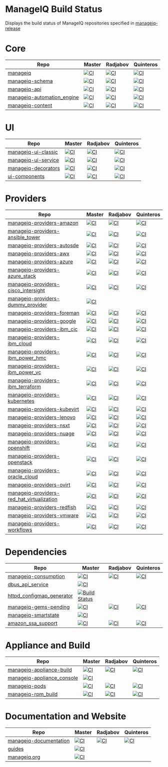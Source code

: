 # ManageIQ Build Status

Displays the build status of ManageIQ repositories specified in [manageiq-release](https://github.com/ManageIQ/manageiq-release/blob/master/config/repos.yml)

<!-- Repo links generated after here -->
# Core

 Repo                                                                                 | Master                                                                                                                                                                                                                    | Radjabov                                                                                                                                                                                                                      | Quinteros
--------------------------------------------------------------------------------------|---------------------------------------------------------------------------------------------------------------------------------------------------------------------------------------------------------------------------|-------------------------------------------------------------------------------------------------------------------------------------------------------------------------------------------------------------------------------|---------------------------------------------------------------------------------------------------------------------------------------------------------------------------------------------------------------------------------
 [manageiq](https://github.com/ManageIQ/manageiq)                                     | [![CI](https://github.com/ManageIQ/manageiq/actions/workflows/ci.yaml/badge.svg?branch=master)](https://github.com/ManageIQ/manageiq/actions/workflows/ci.yaml?query=branch%3Amaster)                                     | [![CI](https://github.com/ManageIQ/manageiq/actions/workflows/ci.yaml/badge.svg?branch=radjabov)](https://github.com/ManageIQ/manageiq/actions/workflows/ci.yaml?query=branch%3Aradjabov)                                     | [![CI](https://github.com/ManageIQ/manageiq/actions/workflows/ci.yaml/badge.svg?branch=quinteros)](https://github.com/ManageIQ/manageiq/actions/workflows/ci.yaml?query=branch%3Aquinteros)
 [manageiq-schema](https://github.com/ManageIQ/manageiq-schema)                       | [![CI](https://github.com/ManageIQ/manageiq-schema/actions/workflows/ci.yaml/badge.svg?branch=master)](https://github.com/ManageIQ/manageiq-schema/actions/workflows/ci.yaml?query=branch%3Amaster)                       | [![CI](https://github.com/ManageIQ/manageiq-schema/actions/workflows/ci.yaml/badge.svg?branch=radjabov)](https://github.com/ManageIQ/manageiq-schema/actions/workflows/ci.yaml?query=branch%3Aradjabov)                       | [![CI](https://github.com/ManageIQ/manageiq-schema/actions/workflows/ci.yaml/badge.svg?branch=quinteros)](https://github.com/ManageIQ/manageiq-schema/actions/workflows/ci.yaml?query=branch%3Aquinteros)
 [manageiq-api](https://github.com/ManageIQ/manageiq-api)                             | [![CI](https://github.com/ManageIQ/manageiq-api/actions/workflows/ci.yaml/badge.svg?branch=master)](https://github.com/ManageIQ/manageiq-api/actions/workflows/ci.yaml?query=branch%3Amaster)                             | [![CI](https://github.com/ManageIQ/manageiq-api/actions/workflows/ci.yaml/badge.svg?branch=radjabov)](https://github.com/ManageIQ/manageiq-api/actions/workflows/ci.yaml?query=branch%3Aradjabov)                             | [![CI](https://github.com/ManageIQ/manageiq-api/actions/workflows/ci.yaml/badge.svg?branch=quinteros)](https://github.com/ManageIQ/manageiq-api/actions/workflows/ci.yaml?query=branch%3Aquinteros)
 [manageiq-automation_engine](https://github.com/ManageIQ/manageiq-automation_engine) | [![CI](https://github.com/ManageIQ/manageiq-automation_engine/actions/workflows/ci.yaml/badge.svg?branch=master)](https://github.com/ManageIQ/manageiq-automation_engine/actions/workflows/ci.yaml?query=branch%3Amaster) | [![CI](https://github.com/ManageIQ/manageiq-automation_engine/actions/workflows/ci.yaml/badge.svg?branch=radjabov)](https://github.com/ManageIQ/manageiq-automation_engine/actions/workflows/ci.yaml?query=branch%3Aradjabov) | [![CI](https://github.com/ManageIQ/manageiq-automation_engine/actions/workflows/ci.yaml/badge.svg?branch=quinteros)](https://github.com/ManageIQ/manageiq-automation_engine/actions/workflows/ci.yaml?query=branch%3Aquinteros)
 [manageiq-content](https://github.com/ManageIQ/manageiq-content)                     | [![CI](https://github.com/ManageIQ/manageiq-content/actions/workflows/ci.yaml/badge.svg?branch=master)](https://github.com/ManageIQ/manageiq-content/actions/workflows/ci.yaml?query=branch%3Amaster)                     | [![CI](https://github.com/ManageIQ/manageiq-content/actions/workflows/ci.yaml/badge.svg?branch=radjabov)](https://github.com/ManageIQ/manageiq-content/actions/workflows/ci.yaml?query=branch%3Aradjabov)                     | [![CI](https://github.com/ManageIQ/manageiq-content/actions/workflows/ci.yaml/badge.svg?branch=quinteros)](https://github.com/ManageIQ/manageiq-content/actions/workflows/ci.yaml?query=branch%3Aquinteros)

# UI

 Repo                                                                   | Master                                                                                                                                                                                                      | Radjabov                                                                                                                                                                                                        | Quinteros
------------------------------------------------------------------------|-------------------------------------------------------------------------------------------------------------------------------------------------------------------------------------------------------------|-----------------------------------------------------------------------------------------------------------------------------------------------------------------------------------------------------------------|-------------------------------------------------------------------------------------------------------------------------------------------------------------------------------------------------------------------
 [manageiq-ui-classic](https://github.com/ManageIQ/manageiq-ui-classic) | [![CI](https://github.com/ManageIQ/manageiq-ui-classic/actions/workflows/ci.yaml/badge.svg?branch=master)](https://github.com/ManageIQ/manageiq-ui-classic/actions/workflows/ci.yaml?query=branch%3Amaster) | [![CI](https://github.com/ManageIQ/manageiq-ui-classic/actions/workflows/ci.yaml/badge.svg?branch=radjabov)](https://github.com/ManageIQ/manageiq-ui-classic/actions/workflows/ci.yaml?query=branch%3Aradjabov) | [![CI](https://github.com/ManageIQ/manageiq-ui-classic/actions/workflows/ci.yaml/badge.svg?branch=quinteros)](https://github.com/ManageIQ/manageiq-ui-classic/actions/workflows/ci.yaml?query=branch%3Aquinteros)
 [manageiq-ui-service](https://github.com/ManageIQ/manageiq-ui-service) | [![CI](https://github.com/ManageIQ/manageiq-ui-service/actions/workflows/ci.yaml/badge.svg?branch=master)](https://github.com/ManageIQ/manageiq-ui-service/actions/workflows/ci.yaml?query=branch%3Amaster) | [![CI](https://github.com/ManageIQ/manageiq-ui-service/actions/workflows/ci.yaml/badge.svg?branch=radjabov)](https://github.com/ManageIQ/manageiq-ui-service/actions/workflows/ci.yaml?query=branch%3Aradjabov) | [![CI](https://github.com/ManageIQ/manageiq-ui-service/actions/workflows/ci.yaml/badge.svg?branch=quinteros)](https://github.com/ManageIQ/manageiq-ui-service/actions/workflows/ci.yaml?query=branch%3Aquinteros)
 [manageiq-decorators](https://github.com/ManageIQ/manageiq-decorators) | [![CI](https://github.com/ManageIQ/manageiq-decorators/actions/workflows/ci.yaml/badge.svg?branch=master)](https://github.com/ManageIQ/manageiq-decorators/actions/workflows/ci.yaml?query=branch%3Amaster) | [![CI](https://github.com/ManageIQ/manageiq-decorators/actions/workflows/ci.yaml/badge.svg?branch=radjabov)](https://github.com/ManageIQ/manageiq-decorators/actions/workflows/ci.yaml?query=branch%3Aradjabov) | [![CI](https://github.com/ManageIQ/manageiq-decorators/actions/workflows/ci.yaml/badge.svg?branch=quinteros)](https://github.com/ManageIQ/manageiq-decorators/actions/workflows/ci.yaml?query=branch%3Aquinteros)
 [ui-components](https://github.com/ManageIQ/ui-components)             | [![CI](https://github.com/ManageIQ/ui-components/actions/workflows/ci.yaml/badge.svg?branch=master)](https://github.com/ManageIQ/ui-components/actions/workflows/ci.yaml?query=branch%3Amaster)             | [![CI](https://github.com/ManageIQ/ui-components/actions/workflows/ci.yaml/badge.svg?branch=radjabov)](https://github.com/ManageIQ/ui-components/actions/workflows/ci.yaml?query=branch%3Aradjabov)             | [![CI](https://github.com/ManageIQ/ui-components/actions/workflows/ci.yaml/badge.svg?branch=quinteros)](https://github.com/ManageIQ/ui-components/actions/workflows/ci.yaml?query=branch%3Aquinteros)

# Providers

 Repo                                                                                                               | Master                                                                                                                                                                                                                                                  | Radjabov                                                                                                                                                                                                                                                    | Quinteros
--------------------------------------------------------------------------------------------------------------------|---------------------------------------------------------------------------------------------------------------------------------------------------------------------------------------------------------------------------------------------------------|-------------------------------------------------------------------------------------------------------------------------------------------------------------------------------------------------------------------------------------------------------------|---------------------------------------------------------------------------------------------------------------------------------------------------------------------------------------------------------------------------------------------------------------
 [manageiq-providers-amazon](https://github.com/ManageIQ/manageiq-providers-amazon)                                 | [![CI](https://github.com/ManageIQ/manageiq-providers-amazon/actions/workflows/ci.yaml/badge.svg?branch=master)](https://github.com/ManageIQ/manageiq-providers-amazon/actions/workflows/ci.yaml?query=branch%3Amaster)                                 | [![CI](https://github.com/ManageIQ/manageiq-providers-amazon/actions/workflows/ci.yaml/badge.svg?branch=radjabov)](https://github.com/ManageIQ/manageiq-providers-amazon/actions/workflows/ci.yaml?query=branch%3Aradjabov)                                 | [![CI](https://github.com/ManageIQ/manageiq-providers-amazon/actions/workflows/ci.yaml/badge.svg?branch=quinteros)](https://github.com/ManageIQ/manageiq-providers-amazon/actions/workflows/ci.yaml?query=branch%3Aquinteros)
 [manageiq-providers-ansible_tower](https://github.com/ManageIQ/manageiq-providers-ansible_tower)                   | [![CI](https://github.com/ManageIQ/manageiq-providers-ansible_tower/actions/workflows/ci.yaml/badge.svg?branch=master)](https://github.com/ManageIQ/manageiq-providers-ansible_tower/actions/workflows/ci.yaml?query=branch%3Amaster)                   | [![CI](https://github.com/ManageIQ/manageiq-providers-ansible_tower/actions/workflows/ci.yaml/badge.svg?branch=radjabov)](https://github.com/ManageIQ/manageiq-providers-ansible_tower/actions/workflows/ci.yaml?query=branch%3Aradjabov)                   | [![CI](https://github.com/ManageIQ/manageiq-providers-ansible_tower/actions/workflows/ci.yaml/badge.svg?branch=quinteros)](https://github.com/ManageIQ/manageiq-providers-ansible_tower/actions/workflows/ci.yaml?query=branch%3Aquinteros)
 [manageiq-providers-autosde](https://github.com/ManageIQ/manageiq-providers-autosde)                               | [![CI](https://github.com/ManageIQ/manageiq-providers-autosde/actions/workflows/ci.yaml/badge.svg?branch=master)](https://github.com/ManageIQ/manageiq-providers-autosde/actions/workflows/ci.yaml?query=branch%3Amaster)                               | [![CI](https://github.com/ManageIQ/manageiq-providers-autosde/actions/workflows/ci.yaml/badge.svg?branch=radjabov)](https://github.com/ManageIQ/manageiq-providers-autosde/actions/workflows/ci.yaml?query=branch%3Aradjabov)                               | [![CI](https://github.com/ManageIQ/manageiq-providers-autosde/actions/workflows/ci.yaml/badge.svg?branch=quinteros)](https://github.com/ManageIQ/manageiq-providers-autosde/actions/workflows/ci.yaml?query=branch%3Aquinteros)
 [manageiq-providers-awx](https://github.com/ManageIQ/manageiq-providers-awx)                                       | [![CI](https://github.com/ManageIQ/manageiq-providers-awx/actions/workflows/ci.yaml/badge.svg?branch=master)](https://github.com/ManageIQ/manageiq-providers-awx/actions/workflows/ci.yaml?query=branch%3Amaster)                                       | [![CI](https://github.com/ManageIQ/manageiq-providers-awx/actions/workflows/ci.yaml/badge.svg?branch=radjabov)](https://github.com/ManageIQ/manageiq-providers-awx/actions/workflows/ci.yaml?query=branch%3Aradjabov)                                       | [![CI](https://github.com/ManageIQ/manageiq-providers-awx/actions/workflows/ci.yaml/badge.svg?branch=quinteros)](https://github.com/ManageIQ/manageiq-providers-awx/actions/workflows/ci.yaml?query=branch%3Aquinteros)
 [manageiq-providers-azure](https://github.com/ManageIQ/manageiq-providers-azure)                                   | [![CI](https://github.com/ManageIQ/manageiq-providers-azure/actions/workflows/ci.yaml/badge.svg?branch=master)](https://github.com/ManageIQ/manageiq-providers-azure/actions/workflows/ci.yaml?query=branch%3Amaster)                                   | [![CI](https://github.com/ManageIQ/manageiq-providers-azure/actions/workflows/ci.yaml/badge.svg?branch=radjabov)](https://github.com/ManageIQ/manageiq-providers-azure/actions/workflows/ci.yaml?query=branch%3Aradjabov)                                   | [![CI](https://github.com/ManageIQ/manageiq-providers-azure/actions/workflows/ci.yaml/badge.svg?branch=quinteros)](https://github.com/ManageIQ/manageiq-providers-azure/actions/workflows/ci.yaml?query=branch%3Aquinteros)
 [manageiq-providers-azure_stack](https://github.com/ManageIQ/manageiq-providers-azure_stack)                       | [![CI](https://github.com/ManageIQ/manageiq-providers-azure_stack/actions/workflows/ci.yaml/badge.svg?branch=master)](https://github.com/ManageIQ/manageiq-providers-azure_stack/actions/workflows/ci.yaml?query=branch%3Amaster)                       | [![CI](https://github.com/ManageIQ/manageiq-providers-azure_stack/actions/workflows/ci.yaml/badge.svg?branch=radjabov)](https://github.com/ManageIQ/manageiq-providers-azure_stack/actions/workflows/ci.yaml?query=branch%3Aradjabov)                       | [![CI](https://github.com/ManageIQ/manageiq-providers-azure_stack/actions/workflows/ci.yaml/badge.svg?branch=quinteros)](https://github.com/ManageIQ/manageiq-providers-azure_stack/actions/workflows/ci.yaml?query=branch%3Aquinteros)
 [manageiq-providers-cisco_intersight](https://github.com/ManageIQ/manageiq-providers-cisco_intersight)             | [![CI](https://github.com/ManageIQ/manageiq-providers-cisco_intersight/actions/workflows/ci.yaml/badge.svg?branch=master)](https://github.com/ManageIQ/manageiq-providers-cisco_intersight/actions/workflows/ci.yaml?query=branch%3Amaster)             | [![CI](https://github.com/ManageIQ/manageiq-providers-cisco_intersight/actions/workflows/ci.yaml/badge.svg?branch=radjabov)](https://github.com/ManageIQ/manageiq-providers-cisco_intersight/actions/workflows/ci.yaml?query=branch%3Aradjabov)             | [![CI](https://github.com/ManageIQ/manageiq-providers-cisco_intersight/actions/workflows/ci.yaml/badge.svg?branch=quinteros)](https://github.com/ManageIQ/manageiq-providers-cisco_intersight/actions/workflows/ci.yaml?query=branch%3Aquinteros)
 [manageiq-providers-dummy_provider](https://github.com/ManageIQ/manageiq-providers-dummy_provider)                 | [![CI](https://github.com/ManageIQ/manageiq-providers-dummy_provider/actions/workflows/ci.yaml/badge.svg?branch=master)](https://github.com/ManageIQ/manageiq-providers-dummy_provider/actions/workflows/ci.yaml?query=branch%3Amaster)                 |                                                                                                                                                                                                                                                             |
 [manageiq-providers-foreman](https://github.com/ManageIQ/manageiq-providers-foreman)                               | [![CI](https://github.com/ManageIQ/manageiq-providers-foreman/actions/workflows/ci.yaml/badge.svg?branch=master)](https://github.com/ManageIQ/manageiq-providers-foreman/actions/workflows/ci.yaml?query=branch%3Amaster)                               | [![CI](https://github.com/ManageIQ/manageiq-providers-foreman/actions/workflows/ci.yaml/badge.svg?branch=radjabov)](https://github.com/ManageIQ/manageiq-providers-foreman/actions/workflows/ci.yaml?query=branch%3Aradjabov)                               | [![CI](https://github.com/ManageIQ/manageiq-providers-foreman/actions/workflows/ci.yaml/badge.svg?branch=quinteros)](https://github.com/ManageIQ/manageiq-providers-foreman/actions/workflows/ci.yaml?query=branch%3Aquinteros)
 [manageiq-providers-google](https://github.com/ManageIQ/manageiq-providers-google)                                 | [![CI](https://github.com/ManageIQ/manageiq-providers-google/actions/workflows/ci.yaml/badge.svg?branch=master)](https://github.com/ManageIQ/manageiq-providers-google/actions/workflows/ci.yaml?query=branch%3Amaster)                                 | [![CI](https://github.com/ManageIQ/manageiq-providers-google/actions/workflows/ci.yaml/badge.svg?branch=radjabov)](https://github.com/ManageIQ/manageiq-providers-google/actions/workflows/ci.yaml?query=branch%3Aradjabov)                                 | [![CI](https://github.com/ManageIQ/manageiq-providers-google/actions/workflows/ci.yaml/badge.svg?branch=quinteros)](https://github.com/ManageIQ/manageiq-providers-google/actions/workflows/ci.yaml?query=branch%3Aquinteros)
 [manageiq-providers-ibm_cic](https://github.com/ManageIQ/manageiq-providers-ibm_cic)                               | [![CI](https://github.com/ManageIQ/manageiq-providers-ibm_cic/actions/workflows/ci.yaml/badge.svg?branch=master)](https://github.com/ManageIQ/manageiq-providers-ibm_cic/actions/workflows/ci.yaml?query=branch%3Amaster)                               | [![CI](https://github.com/ManageIQ/manageiq-providers-ibm_cic/actions/workflows/ci.yaml/badge.svg?branch=radjabov)](https://github.com/ManageIQ/manageiq-providers-ibm_cic/actions/workflows/ci.yaml?query=branch%3Aradjabov)                               | [![CI](https://github.com/ManageIQ/manageiq-providers-ibm_cic/actions/workflows/ci.yaml/badge.svg?branch=quinteros)](https://github.com/ManageIQ/manageiq-providers-ibm_cic/actions/workflows/ci.yaml?query=branch%3Aquinteros)
 [manageiq-providers-ibm_cloud](https://github.com/ManageIQ/manageiq-providers-ibm_cloud)                           | [![CI](https://github.com/ManageIQ/manageiq-providers-ibm_cloud/actions/workflows/ci.yaml/badge.svg?branch=master)](https://github.com/ManageIQ/manageiq-providers-ibm_cloud/actions/workflows/ci.yaml?query=branch%3Amaster)                           | [![CI](https://github.com/ManageIQ/manageiq-providers-ibm_cloud/actions/workflows/ci.yaml/badge.svg?branch=radjabov)](https://github.com/ManageIQ/manageiq-providers-ibm_cloud/actions/workflows/ci.yaml?query=branch%3Aradjabov)                           | [![CI](https://github.com/ManageIQ/manageiq-providers-ibm_cloud/actions/workflows/ci.yaml/badge.svg?branch=quinteros)](https://github.com/ManageIQ/manageiq-providers-ibm_cloud/actions/workflows/ci.yaml?query=branch%3Aquinteros)
 [manageiq-providers-ibm_power_hmc](https://github.com/ManageIQ/manageiq-providers-ibm_power_hmc)                   | [![CI](https://github.com/ManageIQ/manageiq-providers-ibm_power_hmc/actions/workflows/ci.yaml/badge.svg?branch=master)](https://github.com/ManageIQ/manageiq-providers-ibm_power_hmc/actions/workflows/ci.yaml?query=branch%3Amaster)                   | [![CI](https://github.com/ManageIQ/manageiq-providers-ibm_power_hmc/actions/workflows/ci.yaml/badge.svg?branch=radjabov)](https://github.com/ManageIQ/manageiq-providers-ibm_power_hmc/actions/workflows/ci.yaml?query=branch%3Aradjabov)                   | [![CI](https://github.com/ManageIQ/manageiq-providers-ibm_power_hmc/actions/workflows/ci.yaml/badge.svg?branch=quinteros)](https://github.com/ManageIQ/manageiq-providers-ibm_power_hmc/actions/workflows/ci.yaml?query=branch%3Aquinteros)
 [manageiq-providers-ibm_power_vc](https://github.com/ManageIQ/manageiq-providers-ibm_power_vc)                     | [![CI](https://github.com/ManageIQ/manageiq-providers-ibm_power_vc/actions/workflows/ci.yaml/badge.svg?branch=master)](https://github.com/ManageIQ/manageiq-providers-ibm_power_vc/actions/workflows/ci.yaml?query=branch%3Amaster)                     | [![CI](https://github.com/ManageIQ/manageiq-providers-ibm_power_vc/actions/workflows/ci.yaml/badge.svg?branch=radjabov)](https://github.com/ManageIQ/manageiq-providers-ibm_power_vc/actions/workflows/ci.yaml?query=branch%3Aradjabov)                     | [![CI](https://github.com/ManageIQ/manageiq-providers-ibm_power_vc/actions/workflows/ci.yaml/badge.svg?branch=quinteros)](https://github.com/ManageIQ/manageiq-providers-ibm_power_vc/actions/workflows/ci.yaml?query=branch%3Aquinteros)
 [manageiq-providers-ibm_terraform](https://github.com/ManageIQ/manageiq-providers-ibm_terraform)                   | [![CI](https://github.com/ManageIQ/manageiq-providers-ibm_terraform/actions/workflows/ci.yaml/badge.svg?branch=master)](https://github.com/ManageIQ/manageiq-providers-ibm_terraform/actions/workflows/ci.yaml?query=branch%3Amaster)                   | [![CI](https://github.com/ManageIQ/manageiq-providers-ibm_terraform/actions/workflows/ci.yaml/badge.svg?branch=radjabov)](https://github.com/ManageIQ/manageiq-providers-ibm_terraform/actions/workflows/ci.yaml?query=branch%3Aradjabov)                   | [![CI](https://github.com/ManageIQ/manageiq-providers-ibm_terraform/actions/workflows/ci.yaml/badge.svg?branch=quinteros)](https://github.com/ManageIQ/manageiq-providers-ibm_terraform/actions/workflows/ci.yaml?query=branch%3Aquinteros)
 [manageiq-providers-kubernetes](https://github.com/ManageIQ/manageiq-providers-kubernetes)                         | [![CI](https://github.com/ManageIQ/manageiq-providers-kubernetes/actions/workflows/ci.yaml/badge.svg?branch=master)](https://github.com/ManageIQ/manageiq-providers-kubernetes/actions/workflows/ci.yaml?query=branch%3Amaster)                         | [![CI](https://github.com/ManageIQ/manageiq-providers-kubernetes/actions/workflows/ci.yaml/badge.svg?branch=radjabov)](https://github.com/ManageIQ/manageiq-providers-kubernetes/actions/workflows/ci.yaml?query=branch%3Aradjabov)                         | [![CI](https://github.com/ManageIQ/manageiq-providers-kubernetes/actions/workflows/ci.yaml/badge.svg?branch=quinteros)](https://github.com/ManageIQ/manageiq-providers-kubernetes/actions/workflows/ci.yaml?query=branch%3Aquinteros)
 [manageiq-providers-kubevirt](https://github.com/ManageIQ/manageiq-providers-kubevirt)                             | [![CI](https://github.com/ManageIQ/manageiq-providers-kubevirt/actions/workflows/ci.yaml/badge.svg?branch=master)](https://github.com/ManageIQ/manageiq-providers-kubevirt/actions/workflows/ci.yaml?query=branch%3Amaster)                             | [![CI](https://github.com/ManageIQ/manageiq-providers-kubevirt/actions/workflows/ci.yaml/badge.svg?branch=radjabov)](https://github.com/ManageIQ/manageiq-providers-kubevirt/actions/workflows/ci.yaml?query=branch%3Aradjabov)                             | [![CI](https://github.com/ManageIQ/manageiq-providers-kubevirt/actions/workflows/ci.yaml/badge.svg?branch=quinteros)](https://github.com/ManageIQ/manageiq-providers-kubevirt/actions/workflows/ci.yaml?query=branch%3Aquinteros)
 [manageiq-providers-lenovo](https://github.com/ManageIQ/manageiq-providers-lenovo)                                 | [![CI](https://github.com/ManageIQ/manageiq-providers-lenovo/actions/workflows/ci.yaml/badge.svg?branch=master)](https://github.com/ManageIQ/manageiq-providers-lenovo/actions/workflows/ci.yaml?query=branch%3Amaster)                                 | [![CI](https://github.com/ManageIQ/manageiq-providers-lenovo/actions/workflows/ci.yaml/badge.svg?branch=radjabov)](https://github.com/ManageIQ/manageiq-providers-lenovo/actions/workflows/ci.yaml?query=branch%3Aradjabov)                                 | [![CI](https://github.com/ManageIQ/manageiq-providers-lenovo/actions/workflows/ci.yaml/badge.svg?branch=quinteros)](https://github.com/ManageIQ/manageiq-providers-lenovo/actions/workflows/ci.yaml?query=branch%3Aquinteros)
 [manageiq-providers-nsxt](https://github.com/ManageIQ/manageiq-providers-nsxt)                                     | [![CI](https://github.com/ManageIQ/manageiq-providers-nsxt/actions/workflows/ci.yaml/badge.svg?branch=master)](https://github.com/ManageIQ/manageiq-providers-nsxt/actions/workflows/ci.yaml?query=branch%3Amaster)                                     | [![CI](https://github.com/ManageIQ/manageiq-providers-nsxt/actions/workflows/ci.yaml/badge.svg?branch=radjabov)](https://github.com/ManageIQ/manageiq-providers-nsxt/actions/workflows/ci.yaml?query=branch%3Aradjabov)                                     | [![CI](https://github.com/ManageIQ/manageiq-providers-nsxt/actions/workflows/ci.yaml/badge.svg?branch=quinteros)](https://github.com/ManageIQ/manageiq-providers-nsxt/actions/workflows/ci.yaml?query=branch%3Aquinteros)
 [manageiq-providers-nuage](https://github.com/ManageIQ/manageiq-providers-nuage)                                   | [![CI](https://github.com/ManageIQ/manageiq-providers-nuage/actions/workflows/ci.yaml/badge.svg?branch=master)](https://github.com/ManageIQ/manageiq-providers-nuage/actions/workflows/ci.yaml?query=branch%3Amaster)                                   | [![CI](https://github.com/ManageIQ/manageiq-providers-nuage/actions/workflows/ci.yaml/badge.svg?branch=radjabov)](https://github.com/ManageIQ/manageiq-providers-nuage/actions/workflows/ci.yaml?query=branch%3Aradjabov)                                   | [![CI](https://github.com/ManageIQ/manageiq-providers-nuage/actions/workflows/ci.yaml/badge.svg?branch=quinteros)](https://github.com/ManageIQ/manageiq-providers-nuage/actions/workflows/ci.yaml?query=branch%3Aquinteros)
 [manageiq-providers-openshift](https://github.com/ManageIQ/manageiq-providers-openshift)                           | [![CI](https://github.com/ManageIQ/manageiq-providers-openshift/actions/workflows/ci.yaml/badge.svg?branch=master)](https://github.com/ManageIQ/manageiq-providers-openshift/actions/workflows/ci.yaml?query=branch%3Amaster)                           | [![CI](https://github.com/ManageIQ/manageiq-providers-openshift/actions/workflows/ci.yaml/badge.svg?branch=radjabov)](https://github.com/ManageIQ/manageiq-providers-openshift/actions/workflows/ci.yaml?query=branch%3Aradjabov)                           | [![CI](https://github.com/ManageIQ/manageiq-providers-openshift/actions/workflows/ci.yaml/badge.svg?branch=quinteros)](https://github.com/ManageIQ/manageiq-providers-openshift/actions/workflows/ci.yaml?query=branch%3Aquinteros)
 [manageiq-providers-openstack](https://github.com/ManageIQ/manageiq-providers-openstack)                           | [![CI](https://github.com/ManageIQ/manageiq-providers-openstack/actions/workflows/ci.yaml/badge.svg?branch=master)](https://github.com/ManageIQ/manageiq-providers-openstack/actions/workflows/ci.yaml?query=branch%3Amaster)                           | [![CI](https://github.com/ManageIQ/manageiq-providers-openstack/actions/workflows/ci.yaml/badge.svg?branch=radjabov)](https://github.com/ManageIQ/manageiq-providers-openstack/actions/workflows/ci.yaml?query=branch%3Aradjabov)                           | [![CI](https://github.com/ManageIQ/manageiq-providers-openstack/actions/workflows/ci.yaml/badge.svg?branch=quinteros)](https://github.com/ManageIQ/manageiq-providers-openstack/actions/workflows/ci.yaml?query=branch%3Aquinteros)
 [manageiq-providers-oracle_cloud](https://github.com/ManageIQ/manageiq-providers-oracle_cloud)                     | [![CI](https://github.com/ManageIQ/manageiq-providers-oracle_cloud/actions/workflows/ci.yaml/badge.svg?branch=master)](https://github.com/ManageIQ/manageiq-providers-oracle_cloud/actions/workflows/ci.yaml?query=branch%3Amaster)                     | [![CI](https://github.com/ManageIQ/manageiq-providers-oracle_cloud/actions/workflows/ci.yaml/badge.svg?branch=radjabov)](https://github.com/ManageIQ/manageiq-providers-oracle_cloud/actions/workflows/ci.yaml?query=branch%3Aradjabov)                     | [![CI](https://github.com/ManageIQ/manageiq-providers-oracle_cloud/actions/workflows/ci.yaml/badge.svg?branch=quinteros)](https://github.com/ManageIQ/manageiq-providers-oracle_cloud/actions/workflows/ci.yaml?query=branch%3Aquinteros)
 [manageiq-providers-ovirt](https://github.com/ManageIQ/manageiq-providers-ovirt)                                   | [![CI](https://github.com/ManageIQ/manageiq-providers-ovirt/actions/workflows/ci.yaml/badge.svg?branch=master)](https://github.com/ManageIQ/manageiq-providers-ovirt/actions/workflows/ci.yaml?query=branch%3Amaster)                                   | [![CI](https://github.com/ManageIQ/manageiq-providers-ovirt/actions/workflows/ci.yaml/badge.svg?branch=radjabov)](https://github.com/ManageIQ/manageiq-providers-ovirt/actions/workflows/ci.yaml?query=branch%3Aradjabov)                                   | [![CI](https://github.com/ManageIQ/manageiq-providers-ovirt/actions/workflows/ci.yaml/badge.svg?branch=quinteros)](https://github.com/ManageIQ/manageiq-providers-ovirt/actions/workflows/ci.yaml?query=branch%3Aquinteros)
 [manageiq-providers-red_hat_virtualization](https://github.com/ManageIQ/manageiq-providers-red_hat_virtualization) | [![CI](https://github.com/ManageIQ/manageiq-providers-red_hat_virtualization/actions/workflows/ci.yaml/badge.svg?branch=master)](https://github.com/ManageIQ/manageiq-providers-red_hat_virtualization/actions/workflows/ci.yaml?query=branch%3Amaster) | [![CI](https://github.com/ManageIQ/manageiq-providers-red_hat_virtualization/actions/workflows/ci.yaml/badge.svg?branch=radjabov)](https://github.com/ManageIQ/manageiq-providers-red_hat_virtualization/actions/workflows/ci.yaml?query=branch%3Aradjabov) | [![CI](https://github.com/ManageIQ/manageiq-providers-red_hat_virtualization/actions/workflows/ci.yaml/badge.svg?branch=quinteros)](https://github.com/ManageIQ/manageiq-providers-red_hat_virtualization/actions/workflows/ci.yaml?query=branch%3Aquinteros)
 [manageiq-providers-redfish](https://github.com/ManageIQ/manageiq-providers-redfish)                               | [![CI](https://github.com/ManageIQ/manageiq-providers-redfish/actions/workflows/ci.yaml/badge.svg?branch=master)](https://github.com/ManageIQ/manageiq-providers-redfish/actions/workflows/ci.yaml?query=branch%3Amaster)                               | [![CI](https://github.com/ManageIQ/manageiq-providers-redfish/actions/workflows/ci.yaml/badge.svg?branch=radjabov)](https://github.com/ManageIQ/manageiq-providers-redfish/actions/workflows/ci.yaml?query=branch%3Aradjabov)                               | [![CI](https://github.com/ManageIQ/manageiq-providers-redfish/actions/workflows/ci.yaml/badge.svg?branch=quinteros)](https://github.com/ManageIQ/manageiq-providers-redfish/actions/workflows/ci.yaml?query=branch%3Aquinteros)
 [manageiq-providers-vmware](https://github.com/ManageIQ/manageiq-providers-vmware)                                 | [![CI](https://github.com/ManageIQ/manageiq-providers-vmware/actions/workflows/ci.yaml/badge.svg?branch=master)](https://github.com/ManageIQ/manageiq-providers-vmware/actions/workflows/ci.yaml?query=branch%3Amaster)                                 | [![CI](https://github.com/ManageIQ/manageiq-providers-vmware/actions/workflows/ci.yaml/badge.svg?branch=radjabov)](https://github.com/ManageIQ/manageiq-providers-vmware/actions/workflows/ci.yaml?query=branch%3Aradjabov)                                 | [![CI](https://github.com/ManageIQ/manageiq-providers-vmware/actions/workflows/ci.yaml/badge.svg?branch=quinteros)](https://github.com/ManageIQ/manageiq-providers-vmware/actions/workflows/ci.yaml?query=branch%3Aquinteros)
 [manageiq-providers-workflows](https://github.com/ManageIQ/manageiq-providers-workflows)                           | [![CI](https://github.com/ManageIQ/manageiq-providers-workflows/actions/workflows/ci.yaml/badge.svg?branch=master)](https://github.com/ManageIQ/manageiq-providers-workflows/actions/workflows/ci.yaml?query=branch%3Amaster)                           | [![CI](https://github.com/ManageIQ/manageiq-providers-workflows/actions/workflows/ci.yaml/badge.svg?branch=radjabov)](https://github.com/ManageIQ/manageiq-providers-workflows/actions/workflows/ci.yaml?query=branch%3Aradjabov)                           | [![CI](https://github.com/ManageIQ/manageiq-providers-workflows/actions/workflows/ci.yaml/badge.svg?branch=quinteros)](https://github.com/ManageIQ/manageiq-providers-workflows/actions/workflows/ci.yaml?query=branch%3Aquinteros)

# Dependencies

 Repo                                                                               | Master                                                                                                                                                                                                          | Radjabov                                                                                                                                                                                                            | Quinteros
------------------------------------------------------------------------------------|-----------------------------------------------------------------------------------------------------------------------------------------------------------------------------------------------------------------|---------------------------------------------------------------------------------------------------------------------------------------------------------------------------------------------------------------------|-----------------------------------------------------------------------------------------------------------------------------------------------------------------------------------------------------------------------
 [manageiq-consumption](https://github.com/ManageIQ/manageiq-consumption)           | [![CI](https://github.com/ManageIQ/manageiq-consumption/actions/workflows/ci.yaml/badge.svg?branch=master)](https://github.com/ManageIQ/manageiq-consumption/actions/workflows/ci.yaml?query=branch%3Amaster)   | [![CI](https://github.com/ManageIQ/manageiq-consumption/actions/workflows/ci.yaml/badge.svg?branch=radjabov)](https://github.com/ManageIQ/manageiq-consumption/actions/workflows/ci.yaml?query=branch%3Aradjabov)   | [![CI](https://github.com/ManageIQ/manageiq-consumption/actions/workflows/ci.yaml/badge.svg?branch=quinteros)](https://github.com/ManageIQ/manageiq-consumption/actions/workflows/ci.yaml?query=branch%3Aquinteros)
 [dbus_api_service](https://github.com/ManageIQ/dbus_api_service)                   | [![CI](https://github.com/ManageIQ/dbus_api_service/actions/workflows/ci.yaml/badge.svg?branch=master)](https://github.com/ManageIQ/dbus_api_service/actions/workflows/ci.yaml?query=branch%3Amaster)           |                                                                                                                                                                                                                     |
 [httpd_configmap_generator](https://github.com/ManageIQ/httpd_configmap_generator) | [![Build Status](https://travis-ci.com/ManageIQ/httpd_configmap_generator.svg?branch=master)](https://travis-ci.com/github/ManageIQ/httpd_configmap_generator)                                                  |                                                                                                                                                                                                                     |
 [manageiq-gems-pending](https://github.com/ManageIQ/manageiq-gems-pending)         | [![CI](https://github.com/ManageIQ/manageiq-gems-pending/actions/workflows/ci.yaml/badge.svg?branch=master)](https://github.com/ManageIQ/manageiq-gems-pending/actions/workflows/ci.yaml?query=branch%3Amaster) | [![CI](https://github.com/ManageIQ/manageiq-gems-pending/actions/workflows/ci.yaml/badge.svg?branch=radjabov)](https://github.com/ManageIQ/manageiq-gems-pending/actions/workflows/ci.yaml?query=branch%3Aradjabov) | [![CI](https://github.com/ManageIQ/manageiq-gems-pending/actions/workflows/ci.yaml/badge.svg?branch=quinteros)](https://github.com/ManageIQ/manageiq-gems-pending/actions/workflows/ci.yaml?query=branch%3Aquinteros)
 [manageiq-smartstate](https://github.com/ManageIQ/manageiq-smartstate)             | [![CI](https://github.com/ManageIQ/manageiq-smartstate/actions/workflows/ci.yaml/badge.svg?branch=master)](https://github.com/ManageIQ/manageiq-smartstate/actions/workflows/ci.yaml?query=branch%3Amaster)     |                                                                                                                                                                                                                     |
 [amazon_ssa_support](https://github.com/ManageIQ/amazon_ssa_support)               | [![CI](https://github.com/ManageIQ/amazon_ssa_support/actions/workflows/ci.yaml/badge.svg?branch=master)](https://github.com/ManageIQ/amazon_ssa_support/actions/workflows/ci.yaml?query=branch%3Amaster)       | [![CI](https://github.com/ManageIQ/amazon_ssa_support/actions/workflows/ci.yaml/badge.svg?branch=radjabov)](https://github.com/ManageIQ/amazon_ssa_support/actions/workflows/ci.yaml?query=branch%3Aradjabov)       | [![CI](https://github.com/ManageIQ/amazon_ssa_support/actions/workflows/ci.yaml/badge.svg?branch=quinteros)](https://github.com/ManageIQ/amazon_ssa_support/actions/workflows/ci.yaml?query=branch%3Aquinteros)

# Appliance and Build

 Repo                                                                                 | Master                                                                                                                                                                                                                    | Radjabov                                                                                                                                                                                                                  | Quinteros
--------------------------------------------------------------------------------------|---------------------------------------------------------------------------------------------------------------------------------------------------------------------------------------------------------------------------|---------------------------------------------------------------------------------------------------------------------------------------------------------------------------------------------------------------------------|-----------------------------------------------------------------------------------------------------------------------------------------------------------------------------------------------------------------------------
 [manageiq-appliance-build](https://github.com/ManageIQ/manageiq-appliance-build)     | [![CI](https://github.com/ManageIQ/manageiq-appliance-build/actions/workflows/ci.yaml/badge.svg?branch=master)](https://github.com/ManageIQ/manageiq-appliance-build/actions/workflows/ci.yaml?query=branch%3Amaster)     | [![CI](https://github.com/ManageIQ/manageiq-appliance-build/actions/workflows/ci.yaml/badge.svg?branch=radjabov)](https://github.com/ManageIQ/manageiq-appliance-build/actions/workflows/ci.yaml?query=branch%3Aradjabov) | [![CI](https://github.com/ManageIQ/manageiq-appliance-build/actions/workflows/ci.yaml/badge.svg?branch=quinteros)](https://github.com/ManageIQ/manageiq-appliance-build/actions/workflows/ci.yaml?query=branch%3Aquinteros)
 [manageiq-appliance_console](https://github.com/ManageIQ/manageiq-appliance_console) | [![CI](https://github.com/ManageIQ/manageiq-appliance_console/actions/workflows/ci.yaml/badge.svg?branch=master)](https://github.com/ManageIQ/manageiq-appliance_console/actions/workflows/ci.yaml?query=branch%3Amaster) |                                                                                                                                                                                                                           |
 [manageiq-pods](https://github.com/ManageIQ/manageiq-pods)                           | [![CI](https://github.com/ManageIQ/manageiq-pods/actions/workflows/ci.yaml/badge.svg?branch=master)](https://github.com/ManageIQ/manageiq-pods/actions/workflows/ci.yaml?query=branch%3Amaster)                           | [![CI](https://github.com/ManageIQ/manageiq-pods/actions/workflows/ci.yaml/badge.svg?branch=radjabov)](https://github.com/ManageIQ/manageiq-pods/actions/workflows/ci.yaml?query=branch%3Aradjabov)                       | [![CI](https://github.com/ManageIQ/manageiq-pods/actions/workflows/ci.yaml/badge.svg?branch=quinteros)](https://github.com/ManageIQ/manageiq-pods/actions/workflows/ci.yaml?query=branch%3Aquinteros)
 [manageiq-rpm_build](https://github.com/ManageIQ/manageiq-rpm_build)                 | [![CI](https://github.com/ManageIQ/manageiq-rpm_build/actions/workflows/ci.yaml/badge.svg?branch=master)](https://github.com/ManageIQ/manageiq-rpm_build/actions/workflows/ci.yaml?query=branch%3Amaster)                 | [![CI](https://github.com/ManageIQ/manageiq-rpm_build/actions/workflows/ci.yaml/badge.svg?branch=radjabov)](https://github.com/ManageIQ/manageiq-rpm_build/actions/workflows/ci.yaml?query=branch%3Aradjabov)             | [![CI](https://github.com/ManageIQ/manageiq-rpm_build/actions/workflows/ci.yaml/badge.svg?branch=quinteros)](https://github.com/ManageIQ/manageiq-rpm_build/actions/workflows/ci.yaml?query=branch%3Aquinteros)

# Documentation and Website

 Repo                                                                         | Master                                                                                                                                                                                                            | Radjabov                                                                                                                                                                                                              | Quinteros
------------------------------------------------------------------------------|-------------------------------------------------------------------------------------------------------------------------------------------------------------------------------------------------------------------|-----------------------------------------------------------------------------------------------------------------------------------------------------------------------------------------------------------------------|-------------------------------------------------------------------------------------------------------------------------------------------------------------------------------------------------------------------------
 [manageiq-documentation](https://github.com/ManageIQ/manageiq-documentation) | [![CI](https://github.com/ManageIQ/manageiq-documentation/actions/workflows/ci.yaml/badge.svg?branch=master)](https://github.com/ManageIQ/manageiq-documentation/actions/workflows/ci.yaml?query=branch%3Amaster) | [![CI](https://github.com/ManageIQ/manageiq-documentation/actions/workflows/ci.yaml/badge.svg?branch=radjabov)](https://github.com/ManageIQ/manageiq-documentation/actions/workflows/ci.yaml?query=branch%3Aradjabov) | [![CI](https://github.com/ManageIQ/manageiq-documentation/actions/workflows/ci.yaml/badge.svg?branch=quinteros)](https://github.com/ManageIQ/manageiq-documentation/actions/workflows/ci.yaml?query=branch%3Aquinteros)
 [guides](https://github.com/ManageIQ/guides)                                 | [![CI](https://github.com/ManageIQ/guides/actions/workflows/ci.yaml/badge.svg?branch=master)](https://github.com/ManageIQ/guides/actions/workflows/ci.yaml?query=branch%3Amaster)                                 |                                                                                                                                                                                                                       |
 [manageiq.org](https://github.com/ManageIQ/manageiq.org)                     | [![CI](https://github.com/ManageIQ/manageiq.org/actions/workflows/ci.yaml/badge.svg?branch=master)](https://github.com/ManageIQ/manageiq.org/actions/workflows/ci.yaml?query=branch%3Amaster)                     |                                                                                                                                                                                                                       |

